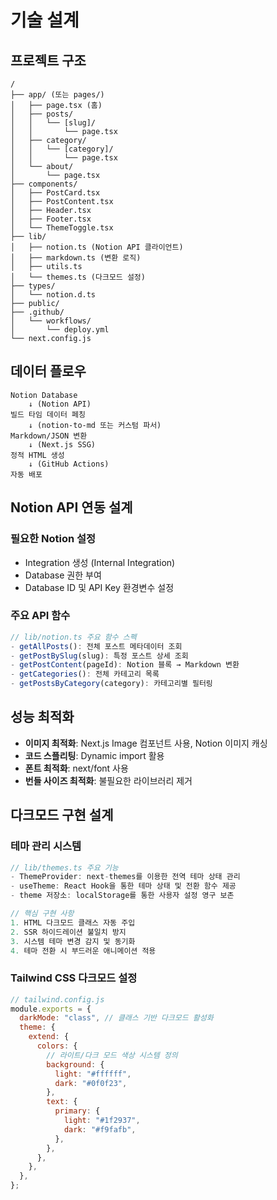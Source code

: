 # 기술 설계

## 프로젝트 구조

```
/
├── app/ (또는 pages/)
│   ├── page.tsx (홈)
│   ├── posts/
│   │   └── [slug]/
│   │       └── page.tsx
│   ├── category/
│   │   └── [category]/
│   │       └── page.tsx
│   └── about/
│       └── page.tsx
├── components/
│   ├── PostCard.tsx
│   ├── PostContent.tsx
│   ├── Header.tsx
│   ├── Footer.tsx
│   └── ThemeToggle.tsx
├── lib/
│   ├── notion.ts (Notion API 클라이언트)
│   ├── markdown.ts (변환 로직)
│   ├── utils.ts
│   └── themes.ts (다크모드 설정)
├── types/
│   └── notion.d.ts
├── public/
├── .github/
│   └── workflows/
│       └── deploy.yml
└── next.config.js
```

## 데이터 플로우

```
Notion Database
    ↓ (Notion API)
빌드 타임 데이터 페칭
    ↓ (notion-to-md 또는 커스텀 파서)
Markdown/JSON 변환
    ↓ (Next.js SSG)
정적 HTML 생성
    ↓ (GitHub Actions)
자동 배포
```

## Notion API 연동 설계

### 필요한 Notion 설정

- Integration 생성 (Internal Integration)
- Database 권한 부여
- Database ID 및 API Key 환경변수 설정

### 주요 API 함수

```typescript
// lib/notion.ts 주요 함수 스펙
- getAllPosts(): 전체 포스트 메타데이터 조회
- getPostBySlug(slug): 특정 포스트 상세 조회
- getPostContent(pageId): Notion 블록 → Markdown 변환
- getCategories(): 전체 카테고리 목록
- getPostsByCategory(category): 카테고리별 필터링
```

## 성능 최적화

- **이미지 최적화**: Next.js Image 컴포넌트 사용, Notion 이미지 캐싱
- **코드 스플리팅**: Dynamic import 활용
- **폰트 최적화**: next/font 사용
- **번들 사이즈 최적화**: 불필요한 라이브러리 제거

## 다크모드 구현 설계

### 테마 관리 시스템

```typescript
// lib/themes.ts 주요 기능
- ThemeProvider: next-themes를 이용한 전역 테마 상태 관리
- useTheme: React Hook을 통한 테마 상태 및 전환 함수 제공
- theme 저장소: localStorage를 통한 사용자 설정 영구 보존

// 핵심 구현 사항
1. HTML 다크모드 클래스 자동 주입
2. SSR 하이드레이션 불일치 방지
3. 시스템 테마 변경 감지 및 동기화
4. 테마 전환 시 부드러운 애니메이션 적용
```

### Tailwind CSS 다크모드 설정

```javascript
// tailwind.config.js
module.exports = {
  darkMode: "class", // 클래스 기반 다크모드 활성화
  theme: {
    extend: {
      colors: {
        // 라이트/다크 모드 색상 시스템 정의
        background: {
          light: "#ffffff",
          dark: "#0f0f23",
        },
        text: {
          primary: {
            light: "#1f2937",
            dark: "#f9fafb",
          },
        },
      },
    },
  },
};
```
